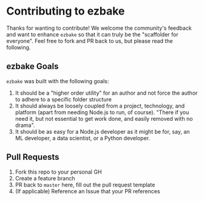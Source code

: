 # Contributing to ezbake

Thanks for wanting to contribute! We welcome the community's feedback and want to enhance `ezbake` so that it can truly be the "scaffolder for everyone".  Feel free to fork and PR back to us, but please read the following.

## ezbake Goals

`ezbake` was built with the following goals:

1. It should be a "higher order utility" for an author and not force the author to adhere to a specific folder structure
1. It should always be loosely coupled from a project, technology, and platform (apart from needing Node.js to run, of course). "There if you need it, but not essential to get work done, and easily removed with no drama".
1. It should be as easy for a Node.js developer as it might be for, say, an ML developer, a data scientist, or a Python developer.

## Pull Requests

1. Fork this repo to your personal GH
1. Create a feature branch
1. PR back to `master` here, fill out the pull request template
1. (If applicable) Reference an Issue that your PR references



